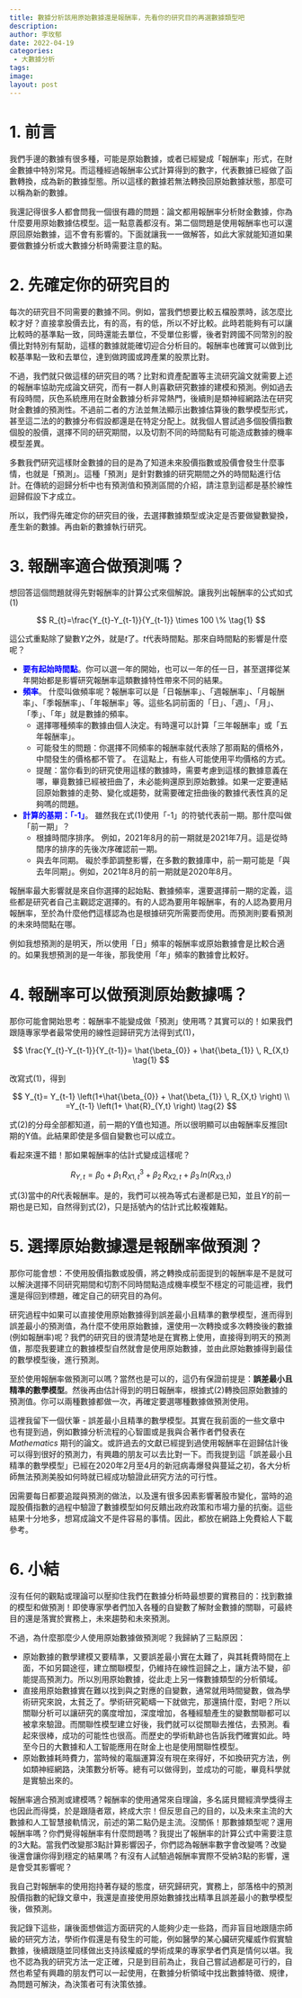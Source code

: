 ```yaml
---
title: 數據分析該用原始數據還是報酬率，先看你的研究目的再選數據類型吧
description: 
author: 李玫郁
date: 2022-04-19
categories:
 - 大數據分析
tags: 
image: 
layout: post
---
```


# 1. 前言

我們手邊的數據有很多種，可能是原始數據，或者已經變成「報酬率」形式，在財金數據中特別常見。而這種經過報酬率公式計算得到的數字，代表數據已經做了函數轉換，成為新的數據型態。所以這樣的數據若無法轉換回原始數據狀態，那麼可以稱為新的數據。

我還記得很多人都會問我一個很有趣的問題：論文都用報酬率分析財金數據，你為什麼要用原始數據估模型。這一點意義都沒有。第二個問題是使用報酬率也可以還原回原始數據，這不會有影響的。下面就讓我一一做解答，如此大家就能知道如果要做數據分析或大數據分析時需要注意的點。


# 2. 先確定你的研究目的

每次的研究目不同需要的數據不同。例如，當我們想要比較五檔股票時，該怎麼比較才好？直接拿股價去比，有的高，有的低，所以不好比較。此時若能夠有可以讓比較時的基準點一致，同時還能去單位，不受單位影響，後者對跨國不同幣別的股價比對特別有幫助，這樣的數據就能確切迎合分析目的。報酬率也確實可以做到比較基準點一致和去單位，達到做跨國或跨產業的股票比對。

不過，我們就只做這樣的研究目的嗎？比對和資產配置等主流研究論文就需要上述的報酬率協助完成論文研究，而有一群人則喜歡研究數據的建模和預測。例如過去有段時間，灰色系統應用在財金數據分析非常熱門，後續則是類神經網路法在研究財金數據的預測性。不過前二者的方法並無法顯示出數據估算後的數學模型形式，甚至這二法的的數據分布假設都還是在特定分配上。就我個人嘗試過多個股價指數個股的股價，選擇不同的研究期間，以及切割不同的時間點有可能造成數據的機率模型差異。

多數我們研究這樣財金數據的目的是為了知道未來股價指數或股價會發生什麼事情，也就是「預測」。這種「預測」是針對數據的研究期間之外的時間點進行估計。在傳統的迴歸分析中也有預測值和預測區間的介紹，請注意到這都是基於線性迴歸假設下才成立。

所以，我們得先確定你的研究目的後，去選擇數據類型或決定是否要做變數變換，產生新的數據。再由新的數據執行研究。

# 3. 報酬率適合做預測嗎？

想回答這個問題就得先對報酬率的計算公式來個解說。讓我列出報酬率的公式如式(1)

$$
R_{t}=\frac{Y_{t}-Y_{t-1}}{Y_{t-1}} \times 100 \%
\tag{1}
$$

這公式重點除了變數$Y$之外，就是$t$了。$t$代表時間點。那來自時間點的影響是什麼呢？

- <font color="blue"><b>要有起始時間點</b></font>。你可以選一年的開始，也可以一年的任一日，甚至選擇從某年開始都是影響研究報酬率這類數據特性帶來不同的結果。
- <font color="blue"><b>頻率</b></font>。
  什麼叫做頻率呢？報酬率可以是「日報酬率」、「週報酬率」、「月報酬率」、「季報酬率」、「年報酬率」等。這些名詞前面的「日」、「週」、「月」、「季」、「年」就是數據的頻率。
  - 選擇哪種頻率的數據由個人決定。有時還可以計算「三年報酬率」或「五年報酬率」。
  - 可能發生的問題：你選擇不同頻率的報酬率就代表除了那兩點的價格外，中間發生的價格都不管了。  在這點上，有些人可能使用平均價格的方式。
  - 提醒：當你看到的研究使用這樣的數據時，需要考慮到這樣的數據意義在哪，畢竟數據已經被扭曲了，未必能夠還原到原始數據。如果一定要連結回原始數據的走勢、變化或趨勢，就需要確定扭曲後的數據代表性真的足夠嗎的問題。
- <font color="blue"><b>計算的基期：「-1」</b></font>。
  雖然我在式(1)使用「-1」的符號代表前一期。那什麼叫做「前一期」？
  - 根據時間序排序。
    例如，2021年8月的前一期就是2021年7月。這是從時間序的排序的先後次序確認前一期。
  - 與去年同期。
    礙於季節調整影響，在多數的數據庫中，前一期可能是「與去年同期」。例如，2021年8月的前一期就是2020年8月。


報酬率最大影響就是來自你選擇的起始點、數據頻率，還要選擇前一期的定義，這些都是研究者自己主觀認定選擇的。有的人認為要用年報酬率，有的人認為要用月報酬率，至於為什麼他們這樣認為也是根據研究所需要而使用。而預測則要看預測的未來時間點在哪。

例如我想預測的是明天，所以使用「日」頻率的報酬率或原始數據會是比較合適的。如果我想預測的是一年後，那我使用「年」頻率的數據會比較好。

# 4. 報酬率可以做預測原始數據嗎？

那你可能會開始思考：報酬率不能變成做「預測」使用嗎？其實可以的！如果我們跟隨專家學者最常使用的線性迴歸研究方法得到式(1)，

$$
\frac{Y_{t}-Y_{t-1}}{Y_{t-1}}= \hat{\beta_{0}} + \hat{\beta_{1}} \, R_{X,t}
\tag{1}
$$

改寫式(1)，得到

$$
Y_{t}= Y_{t-1} \left(1+\hat{\beta_{0}} + \hat{\beta_{1}} \, R_{X,t} \right) \\
=Y_{t-1} \left(1+ \hat{R}_{Y,t} \right)
\tag{2}
$$

式(2)的分母全部都知道，前一期的Y值也知道。所以很明顯可以由報酬率反推回t期的Y值。此結果即使是多個自變數也可以成立。

看起來還不錯！那如果報酬率的估計式變成這樣呢？

$$
R_{Y,t}=\beta_{0}+\beta_{1} \, R_{X1,t}^{3} + \beta_{2} \, R_{X2,t} + \beta_{3} \, ln(R_{X3,t}) 
\tag{3}
$$

式(3)當中的$R$代表報酬率。是的，我們可以視為等式右邊都是已知，並且$Y$的前一期也是已知，自然得到式(2)，只是括號內的估計式比較複雜點。

# 5. 選擇原始數據還是報酬率做預測？

那你可能會想：不使用股價指數或股價，將之轉換成前面提到的報酬率是不是就可以解決選擇不同研究期間和切割不同時間點造成機率模型不穩定的可能這裡，我們還是得回到標題，確定自己的研究目的為何。

研究過程中如果可以直接使用原始數據得到誤差最小且精準的數學模型，進而得到誤差最小的預測值，為什麼不使用原始數據，還使用一次轉換或多次轉換後的數據(例如報酬率)呢？我們的研究目的很清楚地是在實務上使用，直接得到明天的預測值，那麼我要建立的數據模型自然就會是使用原始數據，並由此原始數據得到最佳的數學模型後，進行預測。

至於使用報酬率做預測可以嗎？當然也是可以的，這仍有保證前提是：**誤差最小且精準的數學模型**。然後再由估計得到的明日報酬率，根據式(2)轉換回原始數據的預測值。你可以兩種數據都做一次，再確定要選哪種數據做預測使用。

這裡我留下一個伏筆 - 誤差最小且精準的數學模型。其實在我前面的一些文章中也有提到過，例如數據分析流程的心智圖或是我與合著作者們發表在 *Mathematics* 期刊的論文。或許過去的文獻已經提到過使用報酬率在迴歸估計後可以得到很好的預測力，有興趣的朋友可以去比對一下。而我提到這「誤差最小且精準的數學模型」已經在2020年2月至4月的新冠病毒爆發與蔓延之初，各大分析師無法預測美股如何時就已經成功驗證此研究方法的可行性。

因需要每日都要追蹤與預測的做法，以及還有很多因素影響著股市變化，當時的追蹤股價指數的過程中驗證了數據模型如何反饋出政府政策和市場力量的抗衡。這些結果十分地多，想寫成論文不是件容易的事情。因此，都放在網路上免費給人下載參考。

# 6. 小結

沒有任何的觀點或理論可以壓抑住我們在數據分析時最想要的實務目的：找到數據的模型和做預測！即使專家學者們加入各種的自變數了解財金數據的關聯，可最終目的還是落實於實務上，未來趨勢和未來預測。

不過，為什麼那麼少人使用原始數據做預測呢？我歸納了三點原因：

- 原始數據的數學建模又要精準，又要誤差最小實在太難了，與其耗費時間在上面，不如另闢途徑，建立關聯模型，仍維持在線性迴歸之上，讓方法不變，卻能提高預測力。所以別用原始數據，從此走上另一條數據類型的分析領域。
- 直接用原始數據實在難以找到與之對應的自變數，通常就用時間變數，做為學術研究來說，太貧乏了。學術研究範疇一下就做完，那還搞什麼，對吧？所以關聯分析可以讓研究的廣度增加，深度增加，各種經驗產生的變數關聯都可以被拿來驗證。而關聯性模型建立好後，我們就可以從關聯去推估，去預測。看起來很棒，成功的可能性也很高。而歷史的學術軌跡也告訴我們確實如此。時至今日的大數據和人工智能應用在財金上也是使用關聯性模型。
- 原始數據耗時費力，當時候的電腦運算沒有現在來得好，不如換研究方法，例如類神經網路，決策數分析等。總有可以做得到，並成功的可能，畢竟科學就是實驗出來的。

報酬率適合預測或建模嗎？報酬率的使用通常來自理論，多名諾貝爾經濟學獎得主也因此而得獎，於是跟隨者眾，終成大宗！但反思自己的目的，以及未來主流的大數據和人工智慧接軌情況，前述的第二點仍是主流。沒關係！那數據類型呢？還用報酬率嗎？你們覺得報酬率有什麼問題嗎？我提出了報酬率的計算公式中需要注意的3大點。當我們改變那3點計算影響因子，你們認為報酬率數字會改變嗎？改變後還會讓你得到穩定的結果嗎？有沒有人試驗過報酬率實際不受納3點的影響，還是會受其影響呢？

我自己對報酬率的使用抱持著存疑的態度，研究歸研究，實務上，部落格中的預測股價指數的紀錄文章中，我還是直接使用原始數據找出精準且誤差最小的數學模型後，做預測。

我記錄下這些，讓後面想做這方面研究的人能夠少走一些路，而非盲目地跟隨宗師級的研究方法，學術作假還是有發生的可能，例如醫學的某心臟研究權威作假實驗數據，後續跟隨並同樣做出支持該權威的學術成果的專家學者們真是情何以堪。我也不認為我的研究方法一定正確，只是到目前為止，我自己嘗試過都是可行的，自然也希望有興趣的朋友們可以一起使用，在數據分析領域中找出數據特徵、規律，為問題可解決，為決策者可有決策依據。